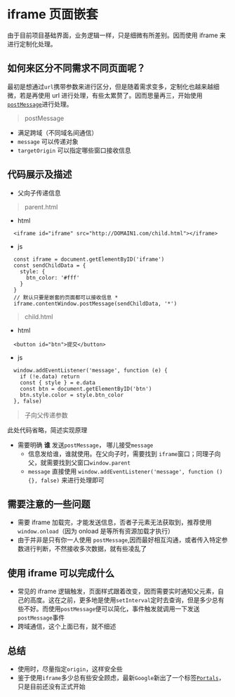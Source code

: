 # iframe 页面嵌套

由于目前项目基础界面，业务逻辑一样，只是细微有所差别。因而使用 iframe 来进行定制化处理。

## 如何来区分不同需求不同页面呢？

最初是想通过`url`携带参数来进行区分，但是随着需求变多，定制化也越来越细微，若是再使用 url 进行处理，有些太累赘了。因而思量再三，开始使用[`postMessage`](https://developer.mozilla.org/zh-CN/docs/Web/API/Window/postMessage)进行处理。

> postMessage

- 满足跨域（不同域名间通信）
- `message` 可以传递对象
- `targetOrigin` 可以指定哪些窗口接收信息

## 代码展示及描述

- 父向子传递信息

> parent.html

- html

```
  <iframe id="iframe" src="http://DOMAIN1.com/child.html"></iframe>
```

- js

```
  const iframe = document.getElementByID('iframe')
  const sendChildData = {
    style: {
      btn_color: '#fff'
    }
  }
  // 默认只要是嵌套的页面都可以接收信息 *
  iframe.contentWindow.postMessage(sendChildData, '*')
```

> child.html

- html

```
  <button id="btn">提交</button>
```

- js

```
  window.addEventListener('message', function (e) {
    if (!e.data) return
    const { style } = e.data
    const btn = document.getElementByID('btn')
    btn.style.color = style.btn_color
  }, false)
```

> 子向父传递参数

此处代码省略，简述实现原理

- 需要明确 **谁** 发送`postMessage`， 哪儿接受`message`
  - 信息发给谁，谁就使用。在父向子时，需要找到 `iframe`窗口；同理子向父，就需要找到父窗口`window.parent`
  - `message` 直接使用 `window.addEventListener('message', function () {}, false)` 来进行处理即可

## 需要注意的一些问题

- 需要 iframe 加载完，才能发送信息，否者子元素无法获取到，推荐使用 `window.onload`（因为 onload 是等所有资源加载才执行）
- 由于并非是只有你一人使用 `postMessage`,因而最好相互沟通，或者传入特定参数进行判断，不然接收多次数据，就有些凌乱了

## 使用 iframe 可以完成什么

- 常见的 iframe 逻辑触发，页面样式跟着改变，因而需要实时通知父元素，自己的高度。这在之前，更多地是使用`setInterval`定时去查询，但是多少总有些不好。而使用`postMessage`便可以简化，事件触发就调用一下发送`postMessage`事件
- 跨域通信，这个上面已有，就不细述

## 总结

- 使用时，尽量指定`origin`，这样安全些
- 鉴于使用`iframe`多少总有些安全顾虑，最新`Google`新出了一个标签[`Portals`](https://python.freelycode.com/contribution/detail/1603)，只是目前还没有正式开始
